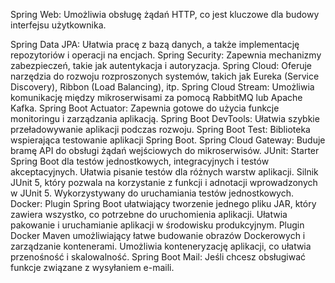 Spring Web: Umożliwia obsługę żądań HTTP, co jest kluczowe dla budowy interfejsu użytkownika.

Spring Data JPA: Ułatwia pracę z bazą danych, a także implementację repozytoriów i operacji na encjach.
Spring Security: Zapewnia mechanizmy zabezpieczeń, takie jak autentykacja i autoryzacja.
Spring Cloud: Oferuje narzędzia do rozwoju rozproszonych systemów, takich jak Eureka (Service Discovery), Ribbon (Load Balancing), itp.
Spring Cloud Stream: Umożliwia komunikację między mikroserwisami za pomocą RabbitMQ lub Apache Kafka.
Spring Boot Actuator: Zapewnia gotowe do użycia funkcje monitoringu i zarządzania aplikacją.
Spring Boot DevTools: Ułatwia szybkie przeładowywanie aplikacji podczas rozwoju.
Spring Boot Test: Biblioteka wspierająca testowanie aplikacji Spring Boot.
Spring Cloud Gateway: Buduje bramę API do obsługi żądań wejściowych do mikroserwisów.
JUnit:
  Starter Spring Boot dla testów jednostkowych, integracyjnych i testów akceptacyjnych. Ułatwia pisanie testów dla różnych warstw aplikacji.
  Silnik JUnit 5, który pozwala na korzystanie z funkcji i adnotacji wprowadzonych w JUnit 5. Wykorzystywany do uruchamiania testów jednostkowych.
Docker:
  Plugin Spring Boot ułatwiający tworzenie jednego pliku JAR, który zawiera wszystko, co potrzebne do uruchomienia aplikacji. Ułatwia pakowanie i uruchamianie aplikacji w środowisku produkcyjnym.
  Plugin Docker Maven umożliwiający łatwe budowanie obrazów Dockerowych i zarządzanie kontenerami. Umożliwia konteneryzację aplikacji, co ułatwia przenośność i skalowalność.
Spring Boot Mail: Jeśli chcesz obsługiwać funkcje związane z wysyłaniem e-maili.
